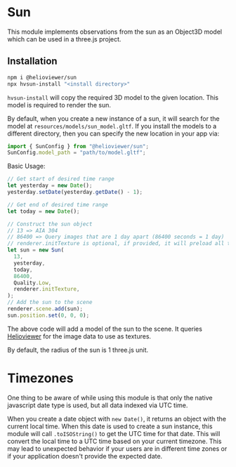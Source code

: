 # Sun

This module implements observations from the sun as an Object3D model which can
be used in a three.js project.

## Installation

```bash
npm i @helioviewer/sun
npx hvsun-install "<install directory>"
```

`hvsun-install` will copy the required 3D model to the given location. This
model is required to render the sun.

By default, when you create a new instance of a sun, it will search for the model at `resources/models/sun_model.gltf`.
If you install the models to a different directory, then you can specify the new location in your app via:

```js
import { SunConfig } from "@helioviewer/sun";
SunConfig.model_path = "path/to/model.gltf";
```

Basic Usage:

```js
// Get start of desired time range
let yesterday = new Date();
yesterday.setDate(yesterday.getDate() - 1);

// Get end of desired time range
let today = new Date();

// Construct the sun object
// 13 => AIA 304
// 86400 => Query images that are 1 day apart (86400 seconds = 1 day)
// renderer.initTexture is optional, if provided, it will preload all textures to the GPU.
let sun = new Sun(
  13,
  yesterday,
  today,
  86400,
  Quality.Low,
  renderer.initTexture,
);
// Add the sun to the scene
renderer.scene.add(sun);
sun.position.set(0, 0, 0);
```

The above code will add a model of the sun to the scene.
It queries [Helioviewer](https://helioviewer.org) for the image data to use as textures.

By default, the radius of the sun is 1 three.js unit.

# Timezones

One thing to be aware of while using this module is that only the native
javascript date type is used, but all data indexed via UTC time.

When you create a date object with `new Date()`, it returns an object
with the current local time. When this date is used to create a sun instance,
this module will call `.toISOString()` to get the UTC time for that date.
This will convert the local time to a UTC time based on your current timezone.
This may lead to unexpected behavior if your users are in different time zones
or if your application doesn't provide the expected date.
